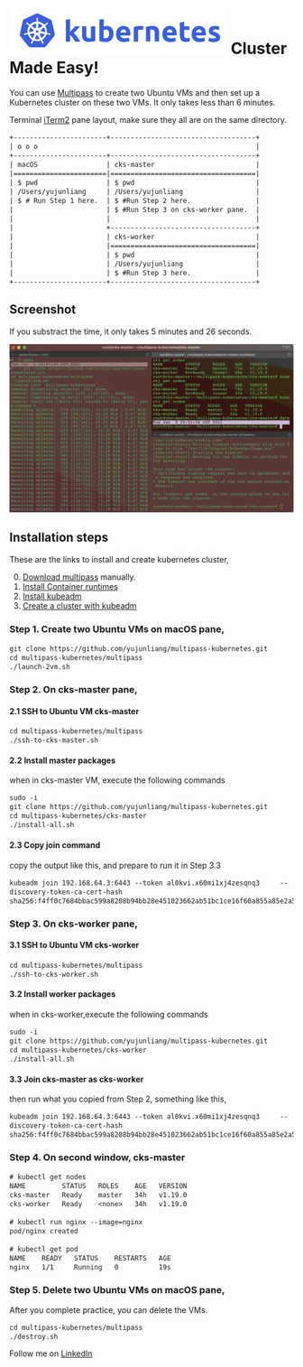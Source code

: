 # ![Kubernetes](./images/kubernetes.png) Cluster Made Easy!

You can use [Multipass](https://multipass.run/) to create two Ubuntu VMs and then set up a Kubernetes cluster on these two VMs. It only takes less than 6 minutes.


Terminal [iTerm2](https://iterm2.com/) pane layout, make sure they all are on the same directory.

```
+-----------------------+------------------------------------+
| o o o                                                      |
+-----------------------+------------------------------------+
| macOS                 | cks-master                         |
|=======================|====================================|
| $ pwd                 | $ pwd                              |
| /Users/yujunliang     | /Users/yujunliang                  |
| $ # Run Step 1 here.  | $ #Run Step 2 here.                |
|                       | $ #Run Step 3 on cks-worker pane.  | 
|                       |                                    |
|                       +------------------------------------+
|                       | cks-worker                         |
|                       |====================================|
|                       | $ pwd                              |
|                       | /Users/yujunliang                  |
|                       | $ #Run Step 3 here.                |
+-----------------------+------------------------------------+
```

## Screenshot

If you substract the time, it only takes 5 minutes and 26 seconds.


![Screenshot](./images/screenshot.png)


## Installation steps

These are the links to install and create kubernetes cluster,

0. [Download multipass](https://multipass.run/) manually.
1. [Install Container runtimes](https://kubernetes.io/docs/setup/production-environment/container-runtimes/)
2. [Install kubeadm](https://kubernetes.io/docs/setup/production-environment/tools/kubeadm/install-kubeadm/)
3. [Create a cluster with kubeadm](https://kubernetes.io/docs/setup/production-environment/tools/kubeadm/create-cluster-kubeadm/)

### Step 1. Create two Ubuntu VMs on macOS pane,

```
git clone https://github.com/yujunliang/multipass-kubernetes.git
cd multipass-kubernetes/multipass
./launch-2vm.sh
```

### Step 2. On cks-master pane,

#### 2.1 SSH to Ubuntu VM cks-master 

```
cd multipass-kubernetes/multipass
./ssh-to-cks-master.sh
```

#### 2.2 Install master packages

when in cks-master VM, execute the following commands

```
sudo -i
git clone https://github.com/yujunliang/multipass-kubernetes.git
cd multipass-kubernetes/cks-master
./install-all.sh
```

#### 2.3 Copy join command

copy the output like this, and prepare to run it in Step 3.3

```
kubeadm join 192.168.64.3:6443 --token al0kvi.x60mi1xj4zesqnq3     --discovery-token-ca-cert-hash sha256:f4ff0c7684bbac599a8208b94bb28e451023662ab51bc1ce16f60a855a85e2a5
```

### Step 3. On cks-worker pane,

#### 3.1 SSH to Ubuntu VM cks-worker
```
cd multipass-kubernetes/multipass
./ssh-to-cks-worker.sh
```

#### 3.2 Install worker packages
when in cks-worker,execute the following commands

```
sudo -i
git clone https://github.com/yujunliang/multipass-kubernetes.git
cd multipass-kubernetes/cks-worker
./install-all.sh
```

#### 3.3 Join cks-master as cks-worker

then run what you copied from Step 2, something like this,

```
kubeadm join 192.168.64.3:6443 --token al0kvi.x60mi1xj4zesqnq3     --discovery-token-ca-cert-hash sha256:f4ff0c7684bbac599a8208b94bb28e451023662ab51bc1ce16f60a855a85e2a5
```

### Step 4. On second window, cks-master

```
# kubectl get nodes
NAME         STATUS   ROLES    AGE   VERSION
cks-master   Ready    master   34h   v1.19.0
cks-worker   Ready    <none>   34h   v1.19.0

# kubectl run nginx --image=nginx
pod/nginx created

# kubectl get pod
NAME    READY   STATUS    RESTARTS   AGE
nginx   1/1     Running   0          19s
```

### Step 5. Delete two Ubuntu VMs on macOS pane,

After you complete practice, you can delete the VMs.

```
cd multipass-kubernetes/multipass
./destroy.sh
```

Follow me on [LinkedIn](https://www.linkedin.com/in/yujunliang/)
